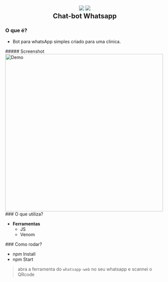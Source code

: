 
<h2 align="center">
  <img src="https://img.icons8.com/dusk/128/000000/whatsapp.png"/>
  <img src="https://img.icons8.com/dusk/128/000000/bot.png"/>
  <br/>
  <b>Chat-bot Whatsapp</b>
</h2>

### O que é?

- Bot para whatsApp simples criado para uma clinica.
<p>
##### Screenshot

<img src="testebot.gif" align="left" height="500" alt="Demo">
 <p>
### O que utiliza?

- **Ferramentas**
  - JS
  - Venom
  </p>
</p>
### Como rodar?

- npm Install
- npm Start


> abra a ferramenta do ``whatsapp-web`` no seu whatsapp e scannei o QRcode
